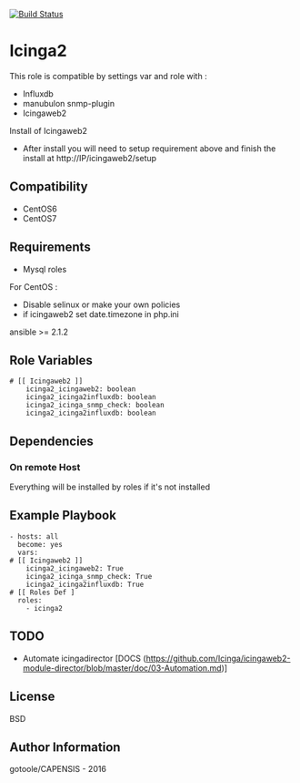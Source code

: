 [![Build Status](https://travis-ci.org/bashrc666/ansible-icinga2.svg?branch=master)](https://travis-ci.org/bashrc666/ansible-icinga2)

Icinga2
=========

This role is compatible by settings var and role with :

 - Influxdb
 - manubulon snmp-plugin
 - Icingaweb2


Install of Icingaweb2

 - After install you will need to setup requirement above and finish the install at http://IP/icingaweb2/setup

Compatibility
-------------
 - CentOS6
 - CentOS7

Requirements
------------

- Mysql roles


For CentOS :
 - Disable selinux or make your own policies
 - if icingaweb2 set date.timezone in php.ini

ansible >= 2.1.2

Role Variables
--------------

```
# [[ Icingaweb2 ]]
    icinga2_icingaweb2: boolean
    icinga2_icinga2influxdb: boolean
    icinga2_icinga_snmp_check: boolean
    icinga2_icinga2influxdb: boolean
```

Dependencies
------------

### On remote Host

Everything will be installed by roles if it's not installed

Example Playbook
----------------

```
- hosts: all
  become: yes
  vars:
# [[ Icingaweb2 ]]
    icinga2_icingaweb2: True
    icinga2_icinga_snmp_check: True
    icinga2_icinga2influxdb: True
# [[ Roles Def ]
  roles:
    - icinga2
```

TODO
----

- Automate icingadirector 
[DOCS (https://github.com/Icinga/icingaweb2-module-director/blob/master/doc/03-Automation.md)]


License
-------

BSD

Author Information
------------------

gotoole/CAPENSIS - 2016
